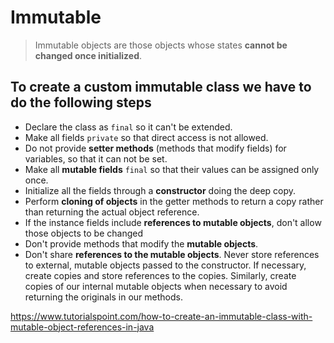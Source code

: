 # Immutable

> Immutable objects are those objects whose states **cannot be changed once initialized**.

## To create a custom immutable class we have to do the following steps

* Declare the class as `final` so it can't be extended.
* Make all fields `private` so that direct access is not allowed.
* Do not provide **setter methods** (methods that modify fields) for variables, so that it can not be set.
* Make all **mutable fields** `final` so that their values can be assigned only once.
* Initialize all the fields through a **constructor** doing the deep copy.
* Perform **cloning of objects** in the getter methods to return a copy rather than returning the actual object
  reference.
* If the instance fields include **references to mutable objects**, don't allow those objects to be changed
* Don't provide methods that modify the **mutable objects**.
* Don't share **references to the mutable objects**. Never store references to external, mutable objects passed to the
  constructor. If necessary, create copies and store references to the copies. Similarly, create copies of our internal
  mutable objects when necessary to avoid returning the originals in our methods.

https://www.tutorialspoint.com/how-to-create-an-immutable-class-with-mutable-object-references-in-java